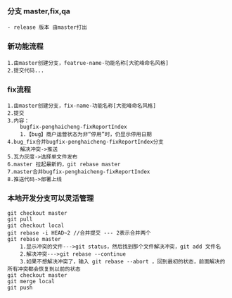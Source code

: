 ### 分支 master,fix,qa
    - release 版本 由master打出

### 新功能流程
    1.由master创建分支，featrue-name-功能名称[大驼峰命名风格]
    2.提交代码...
    
    
### fix流程
    1.由master创建分支，fix-name-功能名称[大驼峰命名风格]
    2.提交
    3.内容：
        bugfix-penghaicheng-fixReportIndex 
        1.【bug】商户运营状态为非“停用”时，仍显示停用日期
    4.bug_fix合并bugfix-penghaicheng-fixReportIndex分支
        解决冲突->推送
    5.瓦力灰度->选择单文件发布
    6.master 拉起最新的，git rebase master
    7.master合并bugfix-penghaicheng-fixReportIndex
    8.推送代码->部署上线
    
### 本地开发分支可以灵活管理

    git checkout master
    git pull
    git checkout local
    git rebase -i HEAD~2 //合并提交 --- 2表示合并两个
    git rebase master
        1.显示冲突的文件--->git status，然后找到那个文件解决冲突，git add 文件名
        2.解决冲突--->git rebase --continue
        3.如果不想解决冲突了，输入 git rebase --abort ，回到最初的状态，前面解决的所有冲突都会恢复到以前的状态
    git checkout master
    git merge local
    git push